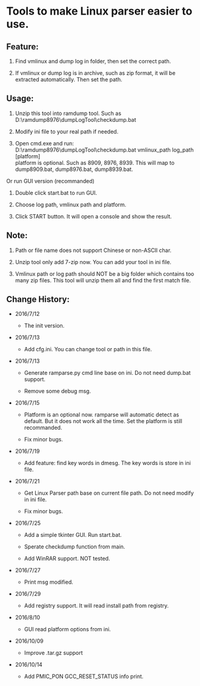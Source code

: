 Tools to make Linux parser easier to use.
=========================================
Feature:
--------
1. Find vmlinux and dump log in folder, then set the correct path.

2. If vmlinux or dump log is in archive, such as zip format, it will be extracted automatically. Then set the path.

Usage:
------
1. Unzip this tool into ramdump tool. Such as D:\ramdump8976\dumpLogTool\checkdump.bat

2. Modify ini file to your real path if needed.

3. Open cmd.exe and run:<br/>
D:\ramdump8976\dumpLogTool\checkdump.bat vmlinux_path log_path [platform]<br/>
platform is optional. Such as 8909, 8976, 8939. This will map to dump8909.bat, dump8976.bat, dump8939.bat.

Or run GUI version (recommanded)

1. Double click start.bat to run GUI.

2. Choose log path, vmlinux path and platform.

3. Click START button. It will open a console and show the result.

Note:
-----
1. Path or file name does not support Chinese or non-ASCII char.

2. Unzip tool only add 7-zip now. You can add your tool in ini file.

3. Vmlinux path or log path should NOT be a big folder which contains too many zip files. This tool will unzip them all and find the first match file.

Change History:
---------------
* 2016/7/12

	* The init version.

* 2016/7/13

	* Add cfg.ini. You can change tool or path in this file.

* 2016/7/13

	* Generate ramparse.py cmd line base on ini. Do not need dump.bat support. 

	* Remove some debug msg.

* 2016/7/15

	* Platform is an optional now. ramparse will automatic detect as default. But it does not work all the time. Set the platform is still recommanded.

	* Fix minor bugs.

* 2016/7/19

	* Add feature: find key words in dmesg. The key words is store in ini file.
	
* 2016/7/21

	* Get Linux Parser path base on current file path. Do not need modify in ini file.

	* Fix minor bugs.
	
* 2016/7/25

	* Add a simple tkinter GUI. Run start.bat.
	
	* Sperate checkdump function from main.
	
	* Add WinRAR support. NOT tested.
	
* 2016/7/27

	* Print msg modified.

* 2016/7/29

	* Add registry support. It will read install path from registry.

* 2016/8/10

	* GUI read platform options from ini.
	
* 2016/10/09

	* Improve .tar.gz support

* 2016/10/14

	* Add PMIC_PON GCC_RESET_STATUS info print.